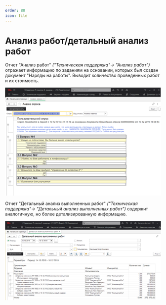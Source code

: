 ```yaml
---
order: 80
icon: file
---
```


# Анализ работ/детальный анализ работ

Отчет "Анализ работ" *("Техническая поддержка"-> "Анализ работ")* отражает информацию по заданиям на основании, которых был создан документ "Наряды на работы". Выводит количество проведенных работ и их стоимость.

![01_АнализОпроса](static/01_АнализОпроса.png)

Отчет "Детальный анализ выполненных работ" *("Техническая поддержка"-> "Детальный анализ выполненных работ")* содержит аналогичную, но более детализированную информацию.

![02_АнализРабот](static/02_АнализРабот.png)
